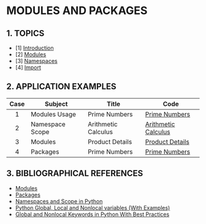 # MODULES AND PACKAGES

## 1. TOPICS

- [1] [Introduction](part01-introduction.md)
- [2] [Modules](part02-modules.md)
- [3] [Namespaces](part03-namespaces.md)
- [4] [Import](part04-import.md)

## 2. APPLICATION EXAMPLES

| Case | Subject         | Title               | Code                                                       |
|:----:|-----------------|---------------------|------------------------------------------------------------|
|  1   | Modules Usage   | Prime Numbers       | [Prime Numbers](examples/01-using_modules/main.py)         |
|  2   | Namespace Scope | Arithmetic Calculus | [Arithmetic Calculus](examples/02-namespace_scope/main.py) |
|  3   | Modules         | Product Details     | [Product Details](examples/03-product_details/main.py)     |
|  4   | Packages        | Prime Numbers       | [Prime Numbers](examples/04-using_packages/main.py)        |

## 3. BIBLIOGRAPHICAL REFERENCES

- [Modules](https://docs.python.org/3/tutorial/modules.html)
- [Packages](https://packaging.python.org/en/latest/)
- [Namespaces and Scope in Python](https://www.geeksforgeeks.org/namespaces-and-scope-in-python/)
- [Python Global, Local and Nonlocal variables (With Examples)](https://www.toppr.com/guides/python-guide/references/methods-and-functions/global-local-nonlocal-variables/python-global-local-and-nonlocal-variables-with-examples/)
- [Global and Nonlocal Keywords in Python With Best Practices](https://rs-punia.medium.com/global-and-nonlocal-keywords-in-python-with-best-practices-750f6393ecef)